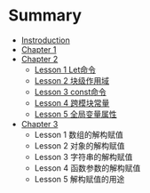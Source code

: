 # Summary

* [Instroduction](README.md)
* [Chapter 1](chapter1.md)
* [Chapter 2](chapter-2.md)
  * [Lesson 1 Let命令](chapter-2/lesson-1-letming-ling.md)
  * [Lesson 2 块级作用域](chapter-2/lesson-2-kuai-ji-zuo-yong-yu.md)
  * [Lesson 3 const命令](chapter-2/lesson-3-constming-ling.md)
  * [Lesson 4 跨模块常量](chapter-2/lesson-4-kua-mo-kuai-chang-liang.md)
  * [Lesson 5 全局变量属性](chapter-2/lesson-5-quan-ju-bian-liang-shu-xing.md)
* [Chapter 3](chapter-3.md)
  * Lesson 1 数组的解构赋值
  * Lesson 2 对象的解构赋值
  * Lesson 3 字符串的解构赋值
  * Lesson 4 函数参数的解构赋值
  * Lesson 5 解构赋值的用途

